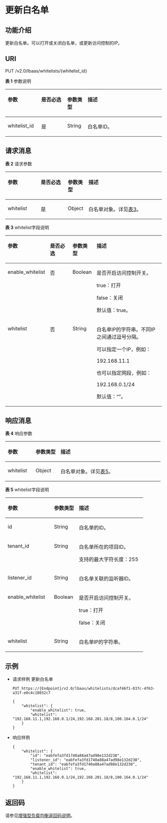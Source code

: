 # 更新白名单<a name="zh-cn_topic_0143878054"></a>

## 功能介绍<a name="section25599027"></a>

更新白名单。可以打开或关闭白名单，或更新访问控制的IP。

## URI<a name="section29064658"></a>

PUT /v2.0/lbaas/whitelists/\{whitelist\_id\}

**表 1**  参数说明

<a name="table7796376"></a>
<table><thead align="left"><tr id="row40506252"><th class="cellrowborder" valign="top" width="21.42785721427857%" id="mcps1.2.5.1.1"><p id="p59780960"><a name="p59780960"></a><a name="p59780960"></a>参数</p>
</th>
<th class="cellrowborder" valign="top" width="16.61833816618338%" id="mcps1.2.5.1.2"><p id="p6960976515"><a name="p6960976515"></a><a name="p6960976515"></a>是否必选</p>
</th>
<th class="cellrowborder" valign="top" width="12.998700129987%" id="mcps1.2.5.1.3"><p id="p38680022"><a name="p38680022"></a><a name="p38680022"></a>参数类型</p>
</th>
<th class="cellrowborder" valign="top" width="48.95510448955104%" id="mcps1.2.5.1.4"><p id="p46074055"><a name="p46074055"></a><a name="p46074055"></a>描述</p>
</th>
</tr>
</thead>
<tbody><tr id="row41011006"><td class="cellrowborder" valign="top" width="21.42785721427857%" headers="mcps1.2.5.1.1 "><p id="p33557152"><a name="p33557152"></a><a name="p33557152"></a>whitelist_id</p>
</td>
<td class="cellrowborder" valign="top" width="16.61833816618338%" headers="mcps1.2.5.1.2 "><p id="p33774807"><a name="p33774807"></a><a name="p33774807"></a>是</p>
</td>
<td class="cellrowborder" valign="top" width="12.998700129987%" headers="mcps1.2.5.1.3 "><p id="p51404875"><a name="p51404875"></a><a name="p51404875"></a>String</p>
</td>
<td class="cellrowborder" valign="top" width="48.95510448955104%" headers="mcps1.2.5.1.4 "><p id="p3045347"><a name="p3045347"></a><a name="p3045347"></a>白名单ID。</p>
</td>
</tr>
</tbody>
</table>

## 请求消息<a name="section5427073"></a>

**表 2**  请求参数

<a name="table25240599"></a>
<table><thead align="left"><tr id="row39640618"><th class="cellrowborder" valign="top" width="21.13%" id="mcps1.2.5.1.1"><p id="p56773510"><a name="p56773510"></a><a name="p56773510"></a>参数</p>
</th>
<th class="cellrowborder" valign="top" width="17.27%" id="mcps1.2.5.1.2"><p id="p35251631"><a name="p35251631"></a><a name="p35251631"></a>是否必选</p>
</th>
<th class="cellrowborder" valign="top" width="13.18%" id="mcps1.2.5.1.3"><p id="p36809868"><a name="p36809868"></a><a name="p36809868"></a>参数类型</p>
</th>
<th class="cellrowborder" valign="top" width="48.42%" id="mcps1.2.5.1.4"><p id="p9493129175219"><a name="p9493129175219"></a><a name="p9493129175219"></a>描述</p>
</th>
</tr>
</thead>
<tbody><tr id="row51856004"><td class="cellrowborder" valign="top" width="21.13%" headers="mcps1.2.5.1.1 "><p id="p39586799"><a name="p39586799"></a><a name="p39586799"></a>whitelist</p>
</td>
<td class="cellrowborder" valign="top" width="17.27%" headers="mcps1.2.5.1.2 "><p id="p52414126"><a name="p52414126"></a><a name="p52414126"></a>是</p>
</td>
<td class="cellrowborder" valign="top" width="13.18%" headers="mcps1.2.5.1.3 "><p id="p17685802"><a name="p17685802"></a><a name="p17685802"></a>Object</p>
</td>
<td class="cellrowborder" valign="top" width="48.42%" headers="mcps1.2.5.1.4 "><p id="p23263818"><a name="p23263818"></a><a name="p23263818"></a>白名单对象。详见<a href="#table8047771">表3</a>。</p>
</td>
</tr>
</tbody>
</table>

**表 3**  whitelist字段说明

<a name="table8047771"></a>
<table><thead align="left"><tr id="row55214998"><th class="cellrowborder" valign="top" width="21.39%" id="mcps1.2.5.1.1"><p id="p43229817"><a name="p43229817"></a><a name="p43229817"></a>参数</p>
</th>
<th class="cellrowborder" valign="top" width="16.98%" id="mcps1.2.5.1.2"><p id="p11954326"><a name="p11954326"></a><a name="p11954326"></a>是否必选</p>
</th>
<th class="cellrowborder" valign="top" width="13.25%" id="mcps1.2.5.1.3"><p id="p28776339"><a name="p28776339"></a><a name="p28776339"></a>参数类型</p>
</th>
<th class="cellrowborder" valign="top" width="48.38%" id="mcps1.2.5.1.4"><p id="p49182104"><a name="p49182104"></a><a name="p49182104"></a>描述</p>
</th>
</tr>
</thead>
<tbody><tr id="row24327502"><td class="cellrowborder" valign="top" width="21.39%" headers="mcps1.2.5.1.1 "><p id="p24370652"><a name="p24370652"></a><a name="p24370652"></a>enable_whitelist</p>
</td>
<td class="cellrowborder" valign="top" width="16.98%" headers="mcps1.2.5.1.2 "><p id="p27865835"><a name="p27865835"></a><a name="p27865835"></a>否</p>
</td>
<td class="cellrowborder" valign="top" width="13.25%" headers="mcps1.2.5.1.3 "><p id="p19315100237"><a name="p19315100237"></a><a name="p19315100237"></a>Boolean</p>
</td>
<td class="cellrowborder" valign="top" width="48.38%" headers="mcps1.2.5.1.4 "><p id="p18641129"><a name="p18641129"></a><a name="p18641129"></a>是否开启访问控制开关。</p>
<p id="p952924417504"><a name="p952924417504"></a><a name="p952924417504"></a>true：打开</p>
<p id="p315412015112"><a name="p315412015112"></a><a name="p315412015112"></a>false：关闭</p>
<p id="p19957125510422"><a name="p19957125510422"></a><a name="p19957125510422"></a>默认值：true。</p>
</td>
</tr>
<tr id="row7507204"><td class="cellrowborder" valign="top" width="21.39%" headers="mcps1.2.5.1.1 "><p id="p4103816"><a name="p4103816"></a><a name="p4103816"></a>whitelist</p>
</td>
<td class="cellrowborder" valign="top" width="16.98%" headers="mcps1.2.5.1.2 "><p id="p63973680"><a name="p63973680"></a><a name="p63973680"></a>否</p>
</td>
<td class="cellrowborder" valign="top" width="13.25%" headers="mcps1.2.5.1.3 "><p id="p14485605"><a name="p14485605"></a><a name="p14485605"></a>String</p>
</td>
<td class="cellrowborder" valign="top" width="48.38%" headers="mcps1.2.5.1.4 "><p id="p058752114472"><a name="p058752114472"></a><a name="p058752114472"></a>白名单IP的字符串。不同IP之间通过逗号分隔。</p>
<p id="p2602102514718"><a name="p2602102514718"></a><a name="p2602102514718"></a>可以指定一个IP，例如：</p>
<p id="p918264520479"><a name="p918264520479"></a><a name="p918264520479"></a>192.168.11.1</p>
<p id="p29586371"><a name="p29586371"></a><a name="p29586371"></a>也可以指定网段，例如：</p>
<p id="p8879143214717"><a name="p8879143214717"></a><a name="p8879143214717"></a>192.168.0.1/24</p>
<p id="p28402003453"><a name="p28402003453"></a><a name="p28402003453"></a>默认值：“”。</p>
</td>
</tr>
</tbody>
</table>

## 响应消息<a name="section48843660"></a>

**表 4**  响应参数

<a name="table1999612"></a>
<table><thead align="left"><tr id="row64631692"><th class="cellrowborder" valign="top" width="18%" id="mcps1.2.4.1.1"><p id="p675705"><a name="p675705"></a><a name="p675705"></a>参数</p>
</th>
<th class="cellrowborder" valign="top" width="16%" id="mcps1.2.4.1.2"><p id="p54732163"><a name="p54732163"></a><a name="p54732163"></a>参数类型</p>
</th>
<th class="cellrowborder" valign="top" width="66%" id="mcps1.2.4.1.3"><p id="p4120209"><a name="p4120209"></a><a name="p4120209"></a>描述</p>
</th>
</tr>
</thead>
<tbody><tr id="row65301516"><td class="cellrowborder" valign="top" width="18%" headers="mcps1.2.4.1.1 "><p id="p54931419"><a name="p54931419"></a><a name="p54931419"></a>whitelist</p>
</td>
<td class="cellrowborder" valign="top" width="16%" headers="mcps1.2.4.1.2 "><p id="p20259943"><a name="p20259943"></a><a name="p20259943"></a>Object</p>
</td>
<td class="cellrowborder" valign="top" width="66%" headers="mcps1.2.4.1.3 "><p id="p30442647"><a name="p30442647"></a><a name="p30442647"></a>白名单对象。详见<a href="#table5548368">表5</a>。</p>
</td>
</tr>
</tbody>
</table>

**表 5**  whitelist字段说明

<a name="table5548368"></a>
<table><thead align="left"><tr id="zh-cn_topic_0143878053_row45839354"><th class="cellrowborder" valign="top" width="33.573357335733576%" id="mcps1.2.4.1.1"><p id="zh-cn_topic_0143878053_p22000213"><a name="zh-cn_topic_0143878053_p22000213"></a><a name="zh-cn_topic_0143878053_p22000213"></a>参数</p>
</th>
<th class="cellrowborder" valign="top" width="18.011801180118013%" id="mcps1.2.4.1.2"><p id="zh-cn_topic_0143878053_p37186841"><a name="zh-cn_topic_0143878053_p37186841"></a><a name="zh-cn_topic_0143878053_p37186841"></a>参数类型</p>
</th>
<th class="cellrowborder" valign="top" width="48.41484148414841%" id="mcps1.2.4.1.3"><p id="zh-cn_topic_0143878053_p59344108"><a name="zh-cn_topic_0143878053_p59344108"></a><a name="zh-cn_topic_0143878053_p59344108"></a>描述</p>
</th>
</tr>
</thead>
<tbody><tr id="zh-cn_topic_0143878053_row42143481"><td class="cellrowborder" valign="top" width="33.573357335733576%" headers="mcps1.2.4.1.1 "><p id="zh-cn_topic_0143878053_p58178790"><a name="zh-cn_topic_0143878053_p58178790"></a><a name="zh-cn_topic_0143878053_p58178790"></a>id</p>
</td>
<td class="cellrowborder" valign="top" width="18.011801180118013%" headers="mcps1.2.4.1.2 "><p id="zh-cn_topic_0143878053_p8601456153613"><a name="zh-cn_topic_0143878053_p8601456153613"></a><a name="zh-cn_topic_0143878053_p8601456153613"></a>String</p>
</td>
<td class="cellrowborder" valign="top" width="48.41484148414841%" headers="mcps1.2.4.1.3 "><p id="zh-cn_topic_0143878053_p62933377"><a name="zh-cn_topic_0143878053_p62933377"></a><a name="zh-cn_topic_0143878053_p62933377"></a>白名单的ID。</p>
</td>
</tr>
<tr id="zh-cn_topic_0143878053_row29529486"><td class="cellrowborder" valign="top" width="33.573357335733576%" headers="mcps1.2.4.1.1 "><p id="zh-cn_topic_0143878053_p43078143"><a name="zh-cn_topic_0143878053_p43078143"></a><a name="zh-cn_topic_0143878053_p43078143"></a>tenant_id</p>
</td>
<td class="cellrowborder" valign="top" width="18.011801180118013%" headers="mcps1.2.4.1.2 "><p id="zh-cn_topic_0143878053_p66777590"><a name="zh-cn_topic_0143878053_p66777590"></a><a name="zh-cn_topic_0143878053_p66777590"></a>String</p>
</td>
<td class="cellrowborder" valign="top" width="48.41484148414841%" headers="mcps1.2.4.1.3 "><p id="zh-cn_topic_0143878053_p40275672"><a name="zh-cn_topic_0143878053_p40275672"></a><a name="zh-cn_topic_0143878053_p40275672"></a>白名单所在的项目ID。</p>
<p id="zh-cn_topic_0143878053_p13774541163418"><a name="zh-cn_topic_0143878053_p13774541163418"></a><a name="zh-cn_topic_0143878053_p13774541163418"></a>支持的最大字符长度：255</p>
</td>
</tr>
<tr id="zh-cn_topic_0143878053_row26936734"><td class="cellrowborder" valign="top" width="33.573357335733576%" headers="mcps1.2.4.1.1 "><p id="zh-cn_topic_0143878053_p34391822"><a name="zh-cn_topic_0143878053_p34391822"></a><a name="zh-cn_topic_0143878053_p34391822"></a>listener_id</p>
</td>
<td class="cellrowborder" valign="top" width="18.011801180118013%" headers="mcps1.2.4.1.2 "><p id="zh-cn_topic_0143878053_p1044313103716"><a name="zh-cn_topic_0143878053_p1044313103716"></a><a name="zh-cn_topic_0143878053_p1044313103716"></a>String</p>
</td>
<td class="cellrowborder" valign="top" width="48.41484148414841%" headers="mcps1.2.4.1.3 "><p id="zh-cn_topic_0143878053_p24747384"><a name="zh-cn_topic_0143878053_p24747384"></a><a name="zh-cn_topic_0143878053_p24747384"></a>白名单关联的监听器ID。</p>
</td>
</tr>
<tr id="zh-cn_topic_0143878053_row21399872"><td class="cellrowborder" valign="top" width="33.573357335733576%" headers="mcps1.2.4.1.1 "><p id="zh-cn_topic_0143878053_p55668057"><a name="zh-cn_topic_0143878053_p55668057"></a><a name="zh-cn_topic_0143878053_p55668057"></a>enable_whitelist</p>
</td>
<td class="cellrowborder" valign="top" width="18.011801180118013%" headers="mcps1.2.4.1.2 "><p id="zh-cn_topic_0143878053_p12818767"><a name="zh-cn_topic_0143878053_p12818767"></a><a name="zh-cn_topic_0143878053_p12818767"></a>Boolean</p>
</td>
<td class="cellrowborder" valign="top" width="48.41484148414841%" headers="mcps1.2.4.1.3 "><p id="zh-cn_topic_0143878053_p31687177"><a name="zh-cn_topic_0143878053_p31687177"></a><a name="zh-cn_topic_0143878053_p31687177"></a>是否开启访问控制开关。</p>
<p id="zh-cn_topic_0143878053_p07333135114"><a name="zh-cn_topic_0143878053_p07333135114"></a><a name="zh-cn_topic_0143878053_p07333135114"></a>true：打开</p>
<p id="zh-cn_topic_0143878053_p57393175115"><a name="zh-cn_topic_0143878053_p57393175115"></a><a name="zh-cn_topic_0143878053_p57393175115"></a>false：关闭</p>
</td>
</tr>
<tr id="zh-cn_topic_0143878053_row16749139"><td class="cellrowborder" valign="top" width="33.573357335733576%" headers="mcps1.2.4.1.1 "><p id="zh-cn_topic_0143878053_p14503023"><a name="zh-cn_topic_0143878053_p14503023"></a><a name="zh-cn_topic_0143878053_p14503023"></a>whitelist</p>
</td>
<td class="cellrowborder" valign="top" width="18.011801180118013%" headers="mcps1.2.4.1.2 "><p id="zh-cn_topic_0143878053_p33894211"><a name="zh-cn_topic_0143878053_p33894211"></a><a name="zh-cn_topic_0143878053_p33894211"></a>String</p>
</td>
<td class="cellrowborder" valign="top" width="48.41484148414841%" headers="mcps1.2.4.1.3 "><p id="zh-cn_topic_0143878053_p61076600"><a name="zh-cn_topic_0143878053_p61076600"></a><a name="zh-cn_topic_0143878053_p61076600"></a>白名单IP的字符串。</p>
</td>
</tr>
</tbody>
</table>

## 示例<a name="section2057311372416"></a>

-   请求样例 更新白名单

    ```
    PUT https://{Endpoint}/v2.0/lbaas/whitelists/dcaf46f1-037c-4f63-a31f-e0c4c18032c7 
    
    { 
        "whitelist": { 
            "enable_whitelist": true,  
            "whitelist": "192.168.11.1,192.168.0.1/24,192.168.201.18/8,100.164.0.1/24" 
        } 
    }
    ```

-   响应样例

    ```
    { 
        "whitelist": { 
            "id": "eabfefa3fd1740a88a47ad98e132d238",  
            "listener_id": "eabfefa3fd1740a88a47ad98e132d238",  
            "tenant_id": "eabfefa3fd1740a88a47ad98e132d238",  
            "enable_whitelist": true,  
            "whitelist": "192.168.11.1,192.168.0.1/24,192.168.201.18/8,100.164.0.1/24" 
        } 
    }
    ```


## 返回码<a name="section499312491792"></a>

请参见[增强型负载均衡返回码说明](增强型负载均衡返回码说明.md)。

